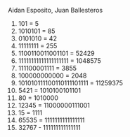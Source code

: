Aidan Esposito, Juan Ballesteros

1. 101 = 5
2. 1010101 = 85
3. 0101010 = 42
4. 11111111 = 255
5. 1100110011001101 = 52429
6. 11111111111111111111 = 1048575
7. 111100001111 = 3855
8. 100000000000 = 2048
9. 101010111100110111101111 = 11259375
10. 5421 = 1010100101101
11. 80 = 1010000
12. 12345 = 11000000111001
13. 15 = 1111
14. 65535 = 1111111111111111
15. 32767 - 111111111111111
